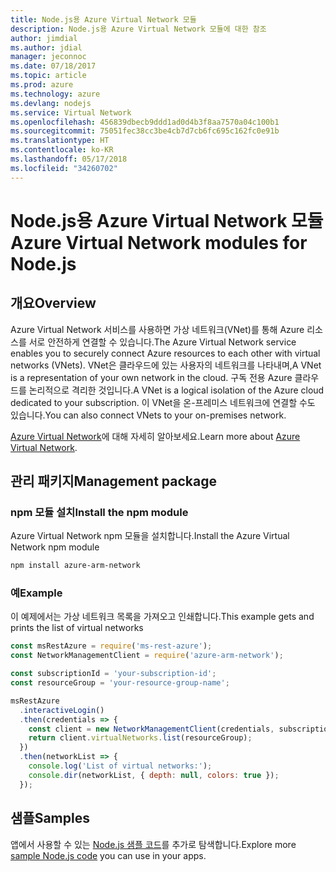 ```yaml
---
title: Node.js용 Azure Virtual Network 모듈
description: Node.js용 Azure Virtual Network 모듈에 대한 참조
author: jimdial
ms.author: jdial
manager: jeconnoc
ms.date: 07/18/2017
ms.topic: article
ms.prod: azure
ms.technology: azure
ms.devlang: nodejs
ms.service: Virtual Network
ms.openlocfilehash: 456839dbecb9ddd1ad0d4b3f8aa7570a04c100b1
ms.sourcegitcommit: 75051fec38cc3be4cb7d7cb6fc695c162fc0e91b
ms.translationtype: HT
ms.contentlocale: ko-KR
ms.lasthandoff: 05/17/2018
ms.locfileid: "34260702"
---
```

# <a name="azure-virtual-network-modules-for-nodejs"></a><span data-ttu-id="a1ebd-103">Node.js용 Azure Virtual Network 모듈</span><span class="sxs-lookup"><span data-stu-id="a1ebd-103">Azure Virtual Network modules for Node.js</span></span>

## <a name="overview"></a><span data-ttu-id="a1ebd-104">개요</span><span class="sxs-lookup"><span data-stu-id="a1ebd-104">Overview</span></span>

<span data-ttu-id="a1ebd-105">Azure Virtual Network 서비스를 사용하면 가상 네트워크(VNet)를 통해 Azure 리소스를 서로 안전하게 연결할 수 있습니다.</span><span class="sxs-lookup"><span data-stu-id="a1ebd-105">The Azure Virtual Network service enables you to securely connect Azure resources to each other with virtual networks (VNets).</span></span> <span data-ttu-id="a1ebd-106">VNet은 클라우드에 있는 사용자의 네트워크를 나타내며,</span><span class="sxs-lookup"><span data-stu-id="a1ebd-106">A VNet is a representation of your own network in the cloud.</span></span> <span data-ttu-id="a1ebd-107">구독 전용 Azure 클라우드를 논리적으로 격리한 것입니다.</span><span class="sxs-lookup"><span data-stu-id="a1ebd-107">A VNet is a logical isolation of the Azure cloud dedicated to your subscription.</span></span> <span data-ttu-id="a1ebd-108">이 VNet을 온-프레미스 네트워크에 연결할 수도 있습니다.</span><span class="sxs-lookup"><span data-stu-id="a1ebd-108">You can also connect VNets to your on-premises network.</span></span>

<span data-ttu-id="a1ebd-109">[Azure Virtual Network](https://docs.microsoft.com/azure/virtual-network/virtual-networks-overview)에 대해 자세히 알아보세요.</span><span class="sxs-lookup"><span data-stu-id="a1ebd-109">Learn more about [Azure Virtual Network](https://docs.microsoft.com/azure/virtual-network/virtual-networks-overview).</span></span>

## <a name="management-package"></a><span data-ttu-id="a1ebd-110">관리 패키지</span><span class="sxs-lookup"><span data-stu-id="a1ebd-110">Management package</span></span>

### <a name="install-the-npm-module"></a><span data-ttu-id="a1ebd-111">npm 모듈 설치</span><span class="sxs-lookup"><span data-stu-id="a1ebd-111">Install the npm module</span></span>

<span data-ttu-id="a1ebd-112">Azure Virtual Network npm 모듈을 설치합니다.</span><span class="sxs-lookup"><span data-stu-id="a1ebd-112">Install the Azure Virtual Network npm module</span></span>

```bash
npm install azure-arm-network
```

### <a name="example"></a><span data-ttu-id="a1ebd-113">예</span><span class="sxs-lookup"><span data-stu-id="a1ebd-113">Example</span></span>

<span data-ttu-id="a1ebd-114">이 예제에서는 가상 네트워크 목록을 가져오고 인쇄합니다.</span><span class="sxs-lookup"><span data-stu-id="a1ebd-114">This example gets and prints the list of virtual networks</span></span>

```javascript
const msRestAzure = require('ms-rest-azure');
const NetworkManagementClient = require('azure-arm-network');

const subscriptionId = 'your-subscription-id';
const resourceGroup = 'your-resource-group-name';

msRestAzure
  .interactiveLogin()
  .then(credentials => {
    const client = new NetworkManagementClient(credentials, subscriptionId);
    return client.virtualNetworks.list(resourceGroup);
  })
  .then(networkList => {
    console.log('List of virtual networks:');
    console.dir(networkList, { depth: null, colors: true });
  });

```

## <a name="samples"></a><span data-ttu-id="a1ebd-115">샘플</span><span class="sxs-lookup"><span data-stu-id="a1ebd-115">Samples</span></span>

<span data-ttu-id="a1ebd-116">앱에서 사용할 수 있는 [Node.js 샘플 코드](https://azure.microsoft.com/resources/samples/?platform=nodejs)를 추가로 탐색합니다.</span><span class="sxs-lookup"><span data-stu-id="a1ebd-116">Explore more [sample Node.js code](https://azure.microsoft.com/resources/samples/?platform=nodejs) you can use in your apps.</span></span>
